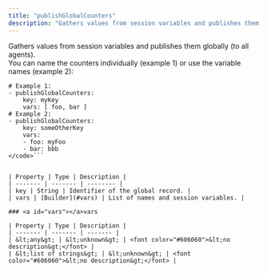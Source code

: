 ```yaml
---
title: "publishGlobalCounters"
description: "Gathers values from session variables and publishes them globally (to all agents). "
---
```

Gathers values from session variables and publishes them globally (to all agents). <br> You can name the counters individually (example 1) or use the variable names (example 2): <br> 
```<code>
# Example 1:
- publishGlobalCounters:
    key: myKey
    vars: [ foo, bar ]
# Example 2:
- publishGlobalCounters:
    key: someOtherKey
    vars:
    - foo: myFoo
    - bar: bbb
</code>```


| Property | Type | Description |
| ------- | ------- | -------- |
| key | String | Identifier of the global record. |
| vars | [Builder](#vars) | List of names and session variables. |

### <a id="vars"></a>vars

| Property | Type | Description |
| ------- | ------- | ------- |
| &lt;any&gt; | &lt;unknown&gt; | <font color="#606060">&lt;no description&gt;</font> |
| &lt;list of strings&gt; | &lt;unknown&gt; | <font color="#606060">&lt;no description&gt;</font> |


